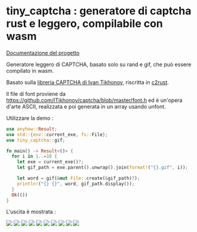 # tiny_captcha : generatore di captcha rust e leggero, compilabile con wasm

[Documentazione del progetto](https://docs.rs/tiny_captcha)

Generatore leggero di CAPTCHA, basato solo su rand e gif, che può essere compilato in wasm.

Basato sulla [libreria CAPTCHA di Ivan Tikhonov](http://brokestream.com/captcha.html), riscritta in [c2rust](https://c2rust.com).

Il file di font proviene da https://github.com/ITikhonov/captcha/blob/master/font.h ed è un'opera d'arte ASCII, realizzata e poi generata in un array usando unfont.

Utilizzare la demo :

```rust
use anyhow::Result;
use std::{env::current_exe, fs::File};
use tiny_captcha::gif;

fn main() -> Result<()> {
  for i in 1..=10 {
    let exe = current_exe()?;
    let gif_path = exe.parent().unwrap().join(format!("{}.gif", i));

    let word = gif(&mut File::create(&gif_path)?);
    println!("{} {}", word, gif_path.display());
  }
  Ok(())
}
```

L'uscita è mostrata :

![](./gif/1.gif) ![](./gif/2.gif) ![](./gif/3.gif) ![](./gif/4.gif) ![](./gif/5.gif) ![](./gif/6.gif) ![](./gif/7.gif) ![](./gif/8.gif) ![](./gif/9.gif) ![](./gif/10.gif)